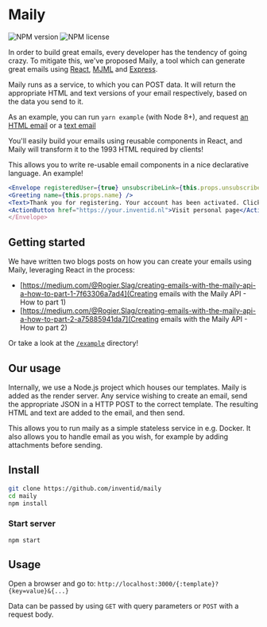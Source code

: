 # Maily

![NPM version](https://img.shields.io/npm/v/maily.svg)
![NPM license](https://img.shields.io/npm/l/maily.svg)

In order to build great emails, every developer has the tendency of going crazy.
To mitigate this, we've proposed Maily, a tool which can generate great emails using [React](https://github.com/facebook/react), [MJML](https://github.com/mjmlio/mjml) and [Express](https://github.com/expressjs/express).

Maily runs as a service, to which you can POST data.
It will return the appropriate HTML and text versions of your email respectively, based on the data you send to it.

As an example, you can run `yarn example` (with Node 8+), and request [an HTML email](http://localhost:3000/update.html?name=developer&body=This%20is%20an%20example%20message) or a [text email](http://localhost:3000/update.txt?name=developer&body=This%20is%20an%20example%20message)
 
You'll easily build your emails using reusable components in React, and Maily will transform it to the 1993 HTML required by clients!

This allows you to write re-usable email components in a nice declarative language.
An example!

```jsx
<Envelope registeredUser={true} unsubscribeLink={this.props.unsubscribeLink>
<Greeting name={this.props.name} />
<Text>Thank you for registering. Your account has been activated. Click the button below to start!</Text>
<ActionButton href="https://your.inventid.nl">Visit personal page</ActionButton>
</Envelope>
```

## Getting started

We have written two blogs posts on how you can create your emails using Maily, leveraging React in the process:

- [https://medium.com/@Rogier.Slag/creating-emails-with-the-maily-api-a-how-to-part-1-7f63306a7ad4](Creating emails with the Maily API - How to part 1)
- [https://medium.com/@Rogier.Slag/creating-emails-with-the-maily-api-a-how-to-part-2-a75885941da7](Creating emails with the Maily API - How to part 2)

Or take a look at the [`/example`](https://github.com/inventid/maily/tree/master/example) directory!

## Our usage

Internally, we use a Node.js project which houses our templates.
Maily is added as the render server.
Any service wishing to create an email, send the appropriate JSON in a HTTP POST to the correct template.
The resulting HTML and text are added to the email, and then send.

This allows you to run maily as a simple stateless service in e.g. Docker.
It also allows you to handle email as you wish, for example by adding attachments before sending.


## Install
```zsh
git clone https://github.com/inventid/maily
cd maily
npm install
```
### Start server
`npm start`

## Usage

Open a browser and go to:
`http://localhost:3000/{:template}?{key=value}&{...}`

Data can be passed by using `GET` with query parameters or `POST` with a request body.


